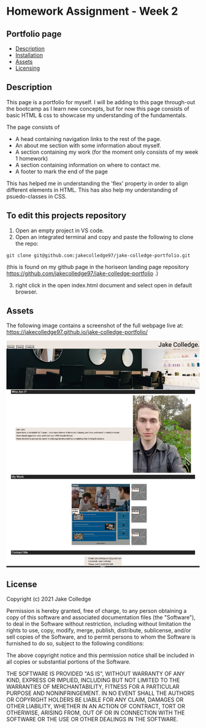 # Homework Assignment - Week 2

## Portfolio page 

- [Description](#Description)
- [Installation](#To-edit-this-projects-repository)
- [Assets](#Assets)
- [Licensing](#License)

## Description

This page is a portfolio for myself. I will be adding to this page through-out the bootcamp as I learn new concepts, but for now this page consists of basic HTML & css to showcase my understanding of the fundamentals. 

The page consists of
- A head containing navigation links to the rest of the page.
- An about me section with some information about myself.
- A section containing my work (for the moment only consists of my week 1 homework)
- A section containing information on where to contact me.
- A footer to mark the end of the page

This has helped me in understanding the 'flex' property in order to align different elements in HTML. This has also help my understanding of psuedo-classes in CSS.

## To edit this projects repository

1. Open an empty project in VS code.
2. Open an integrated terminal and copy and paste the following to clone the repo:
```
git clone git@github.com:jakecolledge97/jake-colledge-portfolio.git
```
(this is found on my github page in the horiseon landing page repository https://github.com/jakecolledge97/jake-colledge-portfolio .)

3. right click in the open index.html document and select open in default browser.
## Assets

The following image contains a screenshot of the full webpage live at: https://jakecolledge97.github.io/jake-colledge-portfolio/

![Horiseon full page screenshot](Jake-colledge-portfolio-page.png)


## License 

Copyright (c) 2021 Jake Colledge

Permission is hereby granted, free of charge, to any person obtaining a copy
of this software and associated documentation files (the "Software"), to deal
in the Software without restriction, including without limitation the rights
to use, copy, modify, merge, publish, distribute, sublicense, and/or sell
copies of the Software, and to permit persons to whom the Software is
furnished to do so, subject to the following conditions:

The above copyright notice and this permission notice shall be included in all
copies or substantial portions of the Software.

THE SOFTWARE IS PROVIDED "AS IS", WITHOUT WARRANTY OF ANY KIND, EXPRESS OR
IMPLIED, INCLUDING BUT NOT LIMITED TO THE WARRANTIES OF MERCHANTABILITY,
FITNESS FOR A PARTICULAR PURPOSE AND NONINFRINGEMENT. IN NO EVENT SHALL THE
AUTHORS OR COPYRIGHT HOLDERS BE LIABLE FOR ANY CLAIM, DAMAGES OR OTHER
LIABILITY, WHETHER IN AN ACTION OF CONTRACT, TORT OR OTHERWISE, ARISING FROM,
OUT OF OR IN CONNECTION WITH THE SOFTWARE OR THE USE OR OTHER DEALINGS IN THE
SOFTWARE.